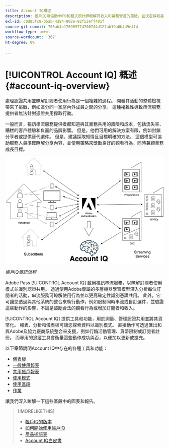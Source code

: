 ```yaml
---
title: Account IQ概述
description: 帳戶IQ可協助MVPD和程式設計師瞭解其收入和業務營運的風險，並決定採取最有效的行動來降低認證詐騙的影響。
exl-id: c0d85fc8-b5ab-4284-802e-82f52eff401f
source-git-commit: 705ab4e176909774700744d127ab19a0b4d9e414
workflow-type: tm+mt
source-wordcount: '367'
ht-degree: 0%

---
```


# [!UICONTROL Account IQ] 概述 {#account-iq-overview}

處理認證共用並瞭解訂閱者使用行為是一個複雜的過程。 開發其活動的整體檢視帶來了挑戰，例如區分同一家庭內外成員之間的分享。 這種複雜性導致串流服務提供者無法針對憑證共用採取行動。

一般而言，視訊串流服務提供者都知道與其業務共用的風險和成本，包括流失率、糟糕的客戶體驗和負面的品牌影響。 但是，他們可用的解決方案有限，例如封鎖分享者或提供替代選件。 但是，建議採取知情且目標明確的方法。 這個模型可協助服務人員準確瞭解分享內容，並使用策略來獎勵良好的觀看行為，同時兼顧業務成長目標。 </span>

![帳戶IQ流程圖](assets/aiq-intro.png)

*帳戶IQ資訊流程*

Adobe Pass [!UICONTROL Account IQ] 啟用視訊串流服務，以瞭解訂閱者使用模式並識別認證共用。 透過使用Adobe專屬的多層機器學習模型深入分析每位訂閱者的活動，串流服務可瞭解使用行為並以更高確定性識別憑證共用。 此外，它可讓您透過與其他系統的整合來執行動作，例如限制同時串流或自訂選件，並驗證這些動作的影響，不論是鼓勵合法的觀看行為或增加訂閱者和收入。

[!UICONTROL Account IQ] 提供工具和功能，用於測量、管理認證共用並將其貨幣化。 報表、分析和儀表板可讓您探索資料以識別模式。 直接動作可透過匯出和與Adobe及協力廠商系統整合來支援，例如行銷活動管理、貨幣限制或訂閱者註冊。 而專用的追蹤工具會衡量這些動作成功與否，以便加以更新或擴充。

以下章節說明Account IQ中存在的各種工具和功能：

* [儀表板](/help/accountiq/introduction-dashboard.md)
* [一般使用報表](/help/accountiq/general-usage-reports.md)
* [共用帳戶報表](/help/accountiq/shared-acc-reports.md)
* [使用模式](/help/accountiq/usage-patterns.md)
* [使用區段](/help/accountiq/work-with-segments.md)
* [作業](/help/accountiq/operations.md)

讓我們深入瞭解一下這些區段中的圖表和報告。

>[!MORELIKETHIS]
>
>* [帳戶IQ的版本](/help/accountiq/versions-aiq.md)
>* [如何開始使用帳戶IQ](/help/accountiq/get-started.md)
>* [產品術語表](/help/accountiq/product-concepts.md)
>* [Account IQ白皮書](https://www.adobe.com/content/dam/dx/us/en/products/primetime/resources/primetime-account-iq-whitepaper.pdf)


